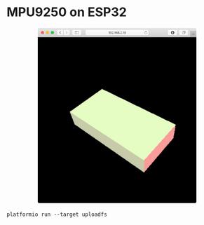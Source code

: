 
# MPU9250 on ESP32



<p align="center">
<img height=400px alt="MPU9250 on ESP32" src="doc/mpu9250-esp32.jpg" />
</p>


    platformio run --target uploadfs